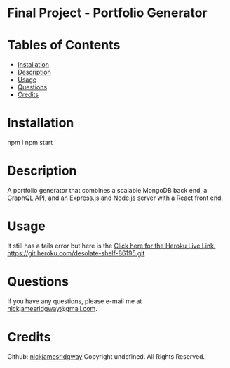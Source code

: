 
# Final Project - Portfolio Generator

# Tables of Contents
* [Installation](#installation)
* [Description](#description)
* [Usage](#usage)
* [Questions](#questions)
* [Credits](#credits)
# Installation
npm i 
npm start
# Description
A portfolio generator that combines a scalable MongoDB back end, a GraphQL API, and an Express.js and Node.js server with a React front end.
# Usage
It still has a tails error but here is the 
[Click here for the Heroku Live Link.](https://desolate-shelf-86195.herokuapp.com/)
https://git.heroku.com/desolate-shelf-86195.git
# Questions
If you have any questions, please e-mail me at nickjamesridgway@gmail.com.
# Credits
Github: [nickjamesridgway](https://github.com/nickjamesridgway/)
Copyright undefined. All Rights Reserved.

